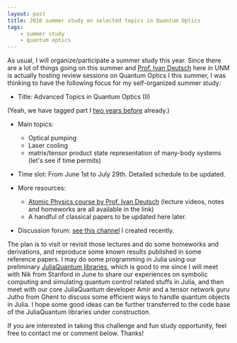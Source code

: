```yaml
---
layout: post
title: 2016 summer study on selected topics in Quantum Optics
tags:
    - summer study
    - quantum optics
---
```


As usual, I will organize/participate a summer study this year.
Since there are a lot of things going on this summer and [Prof. Ivan Deutsch](http://cquic.unm.edu/deutsch-group/) here in UNM is actually hosting review sessions on Quantum Optics I this summer,
I was thinking to have the following focus for my self-organized summer study:

- Title: Advanced Topics in Quantum Optics (II)

(Yeah, we have tagged part I [two years before](http://iciq.github.io/entangle/QuantumOpticsGroup.html) already.)

- Main topics:
    - Optical pumping
    - Laser cooling
    - matrix/tensor product state representation of many-body systems (let's see if time permits)

- Time slot: From June 1st to July 29th. Detailed schedule to be updated.

- More resources:
    - [Atomic Physics course by Prof. Ivan Deutsch](http://info.phys.unm.edu/~ideutsch/Classes/Phys531F11/index.htm) (lecture videos, notes and homeworks are all available in the link)
    - A handful of classical papers to be updated here later.

- Discussion forum: [see this channel](https://disqus.com/home/channel/quantumoptics) I created recently.

The plan is to visit or revisit those lectures and do some homeworks and derivations,
and reproduce some known results published in some reference papers.
I may do some programming in Julia using our preliminary [JuliaQuantum libraries](http://juliaquantum.github.io),
which is good to me since I will meet with Nik from Stanford in June to share our experiences on symbolic computing and simulating quantum control related stuffs in Julia,
and then meet with our core JuliaQuantum developer Amir and a tensor network guru Jutho from Ghent to discuss some efficient ways to handle quantum objects in Julia.
I hope some good ideas can be further transferred to the code base of the JuliaQuantum libraries under construction.

If you are interested in taking this challenge and fun study opportunity, feel free to contact me or comment below.
Thanks!
